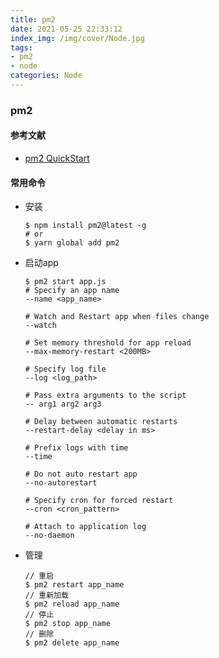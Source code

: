 ```yaml
---
title: pm2
date: 2021-05-25 22:33:12
index_img: /img/cover/Node.jpg
tags:
- pm2 
- node
categories: Node
---
```

### pm2

#### 参考文献

* [pm2 QuickStart](https://pm2.keymetrics.io/docs/usage/quick-start/)

#### 常用命令

* 安装

  ```
  $ npm install pm2@latest -g
  # or
  $ yarn global add pm2
  ```

* 启动app

  ```
  $ pm2 start app.js
  # Specify an app name
  --name <app_name>
  
  # Watch and Restart app when files change
  --watch
  
  # Set memory threshold for app reload
  --max-memory-restart <200MB>
  
  # Specify log file
  --log <log_path>
  
  # Pass extra arguments to the script
  -- arg1 arg2 arg3
  
  # Delay between automatic restarts
  --restart-delay <delay in ms>
  
  # Prefix logs with time
  --time
  
  # Do not auto restart app
  --no-autorestart
  
  # Specify cron for forced restart
  --cron <cron_pattern>
  
  # Attach to application log
  --no-daemon
  ```

* 管理

  ```
  // 重启
  $ pm2 restart app_name
  // 重新加载
  $ pm2 reload app_name
  // 停止
  $ pm2 stop app_name
  // 删除
  $ pm2 delete app_name
  ```

  
